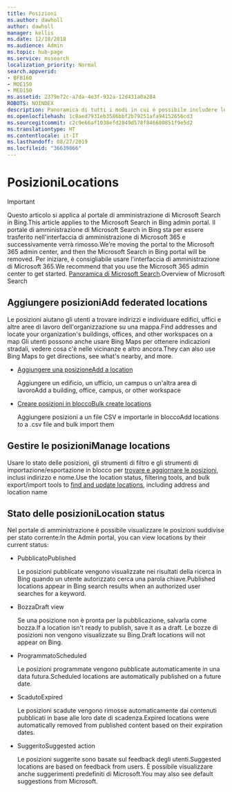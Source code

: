 ```yaml
---
title: Posizioni
ms.author: dawholl
author: dawholl
manager: kellis
ms.date: 12/18/2018
ms.audience: Admin
ms.topic: hub-page
ms.service: mssearch
localization_priority: Normal
search.appverid:
- BFB160
- MOE150
- MED150
ms.assetid: 2379e72c-a7da-4e3f-932a-12d431a0a284
ROBOTS: NOINDEX
description: Panoramica di tutti i modi in cui è possibile includere le posizioni dell'organizzazione nei risultati di lavoro di Microsoft Search
ms.openlocfilehash: 1c8aed7931eb3586bbf2b79251afa94152656cd3
ms.sourcegitcommit: c2c9e66af1038efd2849d578f846680851f9e5d2
ms.translationtype: HT
ms.contentlocale: it-IT
ms.lasthandoff: 08/27/2019
ms.locfileid: "36639866"
---
```

# <a name="locations"></a><span data-ttu-id="0c8e7-103">Posizioni</span><span class="sxs-lookup"><span data-stu-id="0c8e7-103">Locations</span></span>

> [!IMPORTANT]
> <span data-ttu-id="0c8e7-104">Questo articolo si applica al portale di amministrazione di Microsoft Search in Bing.</span><span class="sxs-lookup"><span data-stu-id="0c8e7-104">This article applies to the Microsoft Search in Bing admin portal.</span></span> <span data-ttu-id="0c8e7-105">Il portale di amministrazione di Microsoft Search in Bing sta per essere trasferito nell'interfaccia di amministrazione di Microsoft 365 e successivamente verrà rimosso.</span><span class="sxs-lookup"><span data-stu-id="0c8e7-105">We’re moving the portal to the Microsoft 365 admin center, and then the Microsoft Search in Bing portal will be removed.</span></span> <span data-ttu-id="0c8e7-106">Per iniziare, è consigliabile usare l'interfaccia di amministrazione di Microsoft 365.</span><span class="sxs-lookup"><span data-stu-id="0c8e7-106">We recommend that you use the Microsoft 365 admin center to get started.</span></span> <span data-ttu-id="0c8e7-107">[Panoramica di Microsoft Search](overview-microsoft-search.md).</span><span class="sxs-lookup"><span data-stu-id="0c8e7-107">Overview of Microsoft Search</span></span>
    
## <a name="add-locations"></a><span data-ttu-id="0c8e7-108">Aggiungere posizioni</span><span class="sxs-lookup"><span data-stu-id="0c8e7-108">Add federated locations</span></span>

<span data-ttu-id="0c8e7-109">Le posizioni aiutano gli utenti a trovare indirizzi e individuare edifici, uffici e altre aree di lavoro dell'organizzazione su una mappa.</span><span class="sxs-lookup"><span data-stu-id="0c8e7-109">Find addresses and locate your organization's buildings, offices, and other workspaces on a map</span></span> <span data-ttu-id="0c8e7-110">Gli utenti possono anche usare Bing Maps per ottenere indicazioni stradali, vedere cosa c'è nelle vicinanze e altro ancora.</span><span class="sxs-lookup"><span data-stu-id="0c8e7-110">They can also use Bing Maps to get directions, see what's nearby, and more.</span></span>
  
- [<span data-ttu-id="0c8e7-111">Aggiungere una posizione</span><span class="sxs-lookup"><span data-stu-id="0c8e7-111">Add a location</span></span>](add-a-location.md)
    
    <span data-ttu-id="0c8e7-112">Aggiungere un edificio, un ufficio, un campus o un'altra area di lavoro</span><span class="sxs-lookup"><span data-stu-id="0c8e7-112">Add a building, office, campus, or other workspace</span></span>
    
- [<span data-ttu-id="0c8e7-113">Creare posizioni in blocco</span><span class="sxs-lookup"><span data-stu-id="0c8e7-113">Bulk create locations</span></span>](bulk-create-locations.md)
    
    <span data-ttu-id="0c8e7-114">Aggiungere posizioni a un file CSV e importarle in blocco</span><span class="sxs-lookup"><span data-stu-id="0c8e7-114">Add locations to a .csv file and bulk import them</span></span>
    
## <a name="manage-locations"></a><span data-ttu-id="0c8e7-115">Gestire le posizioni</span><span class="sxs-lookup"><span data-stu-id="0c8e7-115">Manage locations</span></span>

<span data-ttu-id="0c8e7-116">Usare lo stato delle posizioni, gli strumenti di filtro e gli strumenti di importazione/esportazione in blocco per [trovare e aggiornare le posizioni](manage-locations.md), inclusi indirizzo e nome.</span><span class="sxs-lookup"><span data-stu-id="0c8e7-116">Use the location status, filtering tools, and bulk export/import tools to [find and update locations](manage-locations.md), including address and location name</span></span>
  
## <a name="location-status"></a><span data-ttu-id="0c8e7-117">Stato delle posizioni</span><span class="sxs-lookup"><span data-stu-id="0c8e7-117">Location status</span></span>

<span data-ttu-id="0c8e7-118">Nel portale di amministrazione è possibile visualizzare le posizioni suddivise per stato corrente:</span><span class="sxs-lookup"><span data-stu-id="0c8e7-118">In the Admin portal, you can view locations by their current status:</span></span>
  
- <span data-ttu-id="0c8e7-119">Pubblicato</span><span class="sxs-lookup"><span data-stu-id="0c8e7-119">Published</span></span>
    
    <span data-ttu-id="0c8e7-120">Le posizioni pubblicate vengono visualizzate nei risultati della ricerca in Bing quando un utente autorizzato cerca una parola chiave.</span><span class="sxs-lookup"><span data-stu-id="0c8e7-120">Published locations appear in Bing search results when an authorized user searches for a keyword.</span></span>
    
- <span data-ttu-id="0c8e7-121">Bozza</span><span class="sxs-lookup"><span data-stu-id="0c8e7-121">Draft view</span></span>
    
    <span data-ttu-id="0c8e7-122">Se una posizione non è pronta per la pubblicazione, salvarla come bozza.</span><span class="sxs-lookup"><span data-stu-id="0c8e7-122">If a location isn't ready to publish, save it as a draft.</span></span> <span data-ttu-id="0c8e7-123">Le bozze di posizioni non vengono visualizzate su Bing.</span><span class="sxs-lookup"><span data-stu-id="0c8e7-123">Draft locations will not appear on Bing.</span></span>
    
- <span data-ttu-id="0c8e7-124">Programmato</span><span class="sxs-lookup"><span data-stu-id="0c8e7-124">Scheduled</span></span>
    
    <span data-ttu-id="0c8e7-125">Le posizioni programmate vengono pubblicate automaticamente in una data futura.</span><span class="sxs-lookup"><span data-stu-id="0c8e7-125">Scheduled locations are automatically published on a future date.</span></span>
    
- <span data-ttu-id="0c8e7-126">Scaduto</span><span class="sxs-lookup"><span data-stu-id="0c8e7-126">Expired</span></span>
    
    <span data-ttu-id="0c8e7-127">Le posizioni scadute vengono rimosse automaticamente dai contenuti pubblicati in base alle loro date di scadenza.</span><span class="sxs-lookup"><span data-stu-id="0c8e7-127">Expired locations were automatically removed from published content based on their expiration dates.</span></span>
    
- <span data-ttu-id="0c8e7-128">Suggerito</span><span class="sxs-lookup"><span data-stu-id="0c8e7-128">Suggested action</span></span>
    
    <span data-ttu-id="0c8e7-129">Le posizioni suggerite sono basate sul feedback degli utenti.</span><span class="sxs-lookup"><span data-stu-id="0c8e7-129">Suggested locations are based on feedback from users.</span></span> <span data-ttu-id="0c8e7-130">È possibile visualizzare anche suggerimenti predefiniti di Microsoft.</span><span class="sxs-lookup"><span data-stu-id="0c8e7-130">You may also see default suggestions from Microsoft.</span></span>

  

